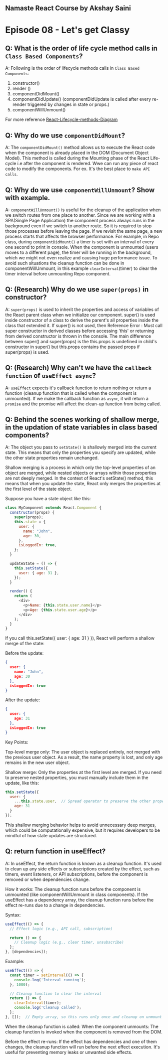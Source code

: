 ## Namaste React Course by Akshay Saini

# Episode 08 - Let's get Classy

## Q: What is the order of life cycle method calls in `Class Based Components`?

A: Following is the order of lifecycle methods calls in `Class Based Components`:

1. constructor()
2. render ()
3. componentDidMount()
4. componentDidUpdate() (componentDidUpdate is called after every re-render triggered by changes in state or props.)
5. componentWillUnmount()

For more reference [React-Lifecycle-methods-Diagram](https://projects.wojtekmaj.pl/react-lifecycle-methods-diagram/)

## Q: Why do we use `componentDidMount`?

A: The `componentDidMount()` method allows us to execute the React code when the component is already placed in the DOM (Document Object Model). This method is called during the Mounting phase of the React Life-cycle i.e after the component is rendered.
Wwe can run any piece of react code to modify the components. For ex. It's the best place to `make API calls`.

## Q: Why do we use `componentWillUnmount`? Show with example.

A: `componentWillUnmount()` is useful for the cleanup of the application when we switch routes from one place to another. Since we are working with a SPA(Single Page Application) the component process always runs in the background even if we switch to another route. So it is required to stop those processes before leaving the page. If we revisit the same page, a new process starts that affects the browser performance.
For example, in Repo class, during `componentDidMount()` a timer is set with an interval of every one second to print in console. When the component is unmounted (users moves to a different page), the timer will be running in the background, which we might not even realize and causing huge performance issue. To avoid such situations the cleanup function can be done in componentWillUnmount, in this example `clearInterval`(timer) to clear the timer interval before unmounting Repo component.

## Q: (Research) Why do we use `super(props)` in constructor?

A: `super(props)` is used to inherit the properties and access of variables of the React parent class when we initialize our component.
super() is used inside constructor of a class to derive the parent's all properties inside the class that extended it. If super() is not used, then Reference Error : Must call super constructor in derived classes before accessing 'this' or returning from derived constructor is thrown in the console.
The main difference between super() and super(props) is the this.props is undefined in child's constructor in super() but this.props contains the passed props if super(props) is used.

## Q: (Research) Why can't we have the `callback function` of `useEffect async`?

A: `useEffect` expects it's callback function to return nothing or return a function (cleanup function that is called when the component is unmounted). If we make the callback function as `async`, it will return a `promise` and the promise will affect the clean-up function from being called.

## Q: Behind the scenes working of shallow merge, in the updation of state variables in class based components?
A: The object you pass to `setState()` is shallowly merged into the current state. This means that only the properties you specify are updated, while the other state properties remain unchanged.

Shallow merging is a process in which only the top-level properties of an object are merged, while nested objects or arrays within those properties are not deeply merged. In the context of React's setState() method, this means that when you update the state, React only merges the properties at the first level of the state object.

Suppose you have a state object like this:
```javascript
class MyComponent extends React.Component {
  constructor(props) {
    super(props);
    this.state = {
      user: {
        name: "John",
        age: 30,
      },
      isLoggedIn: true,
    };
  }

  updateState = () => {
    this.setState({
      user: { age: 31 },
    });
  }

  render() {
    return (
      <div>
        <p>Name: {this.state.user.name}</p>
        <p>Age: {this.state.user.age}</p>
      </div>
    );
  }
}
```

If you call this.setState({ user: { age: 31 } }), React will perform a shallow merge of the state:

Before the update:

```json
{
  user: {
    name: "John",
    age: 30
  },
  isLoggedIn: true
}
```
After the update:
```json
{
  user: { 
    age: 31 
  },
  isLoggedIn: true
}
```
Key Points:

Top-level merge only: The user object is replaced entirely, not merged with the previous user object. As a result, the name property is lost, and only age remains in the new user object.

Shallow merge: Only the properties at the first level are merged. If you need to preserve nested properties, you must manually include them in the update, like this:

```jsx
this.setState({
  user: { 
    ...this.state.user,  // Spread operator to preserve the other properties
    age: 31 
  }
});
```
This shallow merging behavior helps to avoid unnecessary deep merges, which could be computationally expensive, but it requires developers to be mindful of how state updates are structured.

## Q: return function in useEffect?
A: In useEffect, the return function is known as a cleanup function. It's used to clean up any side effects or subscriptions created by the effect, such as timers, event listeners, or API subscriptions, before the component is removed or when dependencies change.

How it works:
The cleanup function runs before the component is unmounted (like componentWillUnmount in class components).
If the useEffect has a dependency array, the cleanup function runs before the effect re-runs due to a change in dependencies.

Syntax:
```javascript
useEffect(() => {
  // Effect logic (e.g., API call, subscription)

  return () => {
    // Cleanup logic (e.g., clear timer, unsubscribe)
  };
}, [dependencies]);
```

Example:
```javascript
useEffect(() => {
  const timer = setInterval(() => {
    console.log('Interval running');
  }, 1000);

  // Cleanup function to clear the interval
  return () => {
    clearInterval(timer);
    console.log('Cleanup called');
  };
}, []);  // Empty array, so this runs only once and cleanup on unmount
```

When the cleanup function is called:
When the component unmounts: The cleanup function is invoked when the component is removed from the DOM.

Before the effect re-runs: If the effect has dependencies and one of them changes, the cleanup function will run before the next effect execution.
It's useful for preventing memory leaks or unwanted side effects.

